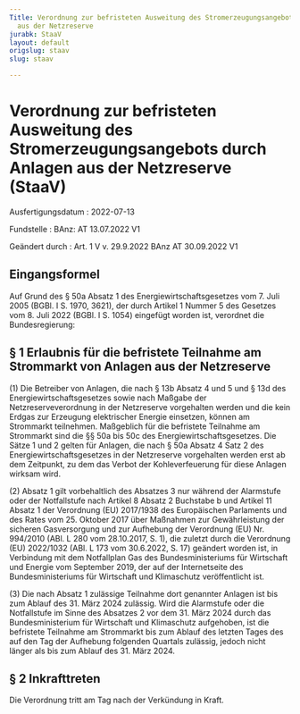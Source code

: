 ```yaml
---
Title: Verordnung zur befristeten Ausweitung des Stromerzeugungsangebots durch Anlagen
  aus der Netzreserve
jurabk: StaaV
layout: default
origslug: staav
slug: staav

---
```


# Verordnung zur befristeten Ausweitung des Stromerzeugungsangebots durch Anlagen aus der Netzreserve (StaaV)

Ausfertigungsdatum
:   2022-07-13

Fundstelle
:   BAnz: AT 13.07.2022 V1

Geändert durch
:   Art. 1 V v. 29.9.2022 BAnz AT 30.09.2022 V1


## Eingangsformel

Auf Grund des § 50a Absatz 1 des Energiewirtschaftsgesetzes vom 7.
Juli 2005 (BGBl. I S. 1970, 3621), der durch Artikel 1 Nummer 5 des
Gesetzes vom 8. Juli 2022 (BGBl. I S. 1054) eingefügt worden ist,
verordnet die Bundesregierung:


## § 1 Erlaubnis für die befristete Teilnahme am Strommarkt von Anlagen aus der Netzreserve

(1) Die Betreiber von Anlagen, die nach § 13b Absatz 4 und 5 und § 13d
des Energiewirtschaftsgesetzes sowie nach Maßgabe der
Netzreserveverordnung in der Netzreserve vorgehalten werden und die
kein Erdgas zur Erzeugung elektrischer Energie einsetzen, können am
Strommarkt teilnehmen. Maßgeblich für die befristete Teilnahme am
Strommarkt sind die §§ 50a bis 50c des Energiewirtschaftsgesetzes. Die
Sätze 1 und 2 gelten für Anlagen, die nach § 50a Absatz 4 Satz 2 des
Energiewirtschaftsgesetzes in der Netzreserve vorgehalten werden erst
ab dem Zeitpunkt, zu dem das Verbot der Kohleverfeuerung für diese
Anlagen wirksam wird.

(2) Absatz 1 gilt vorbehaltlich des Absatzes 3 nur während der
Alarmstufe oder der Notfallstufe nach Artikel 8 Absatz 2 Buchstabe b
und Artikel 11 Absatz 1 der Verordnung (EU) 2017/1938 des Europäischen
Parlaments und des Rates vom 25. Oktober 2017 über Maßnahmen zur
Gewährleistung der sicheren Gasversorgung und zur Aufhebung der
Verordnung (EU) Nr. 994/2010 (ABl. L 280 vom 28.10.2017, S. 1), die
zuletzt durch die Verordnung (EU) 2022/1032 (ABl. L 173 vom 30.6.2022,
S. 17) geändert worden ist, in Verbindung mit dem Notfallplan Gas des
Bundesministeriums für Wirtschaft und Energie vom September 2019, der
auf der Internetseite des Bundesministeriums für Wirtschaft und
Klimaschutz veröffentlicht ist.

(3) Die nach Absatz 1 zulässige Teilnahme dort genannter Anlagen ist
bis zum Ablauf des 31. März 2024 zulässig. Wird die Alarmstufe oder
die Notfallstufe im Sinne des Absatzes 2 vor dem 31. März 2024 durch
das Bundesministerium für Wirtschaft und Klimaschutz aufgehoben, ist
die befristete Teilnahme am Strommarkt bis zum Ablauf des letzten
Tages des auf den Tag der Aufhebung folgenden Quartals zulässig,
jedoch nicht länger als bis zum Ablauf des 31. März 2024.


## § 2 Inkrafttreten

Die Verordnung tritt am Tag nach der Verkündung in Kraft.

